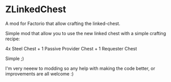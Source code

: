 # ZLinkedChest
A mod for Factorio that allow crafting the linked-chest.


Simple mod that allow you to use the new linked chest with a simple crafting recipe:

4x Steel Chest + 1 Passive Provider Chest + 1 Requester Chest

Simple ;)

I'm very neeew to modding so any help with making the code better, or improvements are all welcome :)
